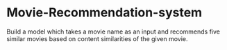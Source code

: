 # Movie-Recommendation-system
Build a model which takes a movie name  as an input and recommends five similar movies based on content similarities of the given movie.
